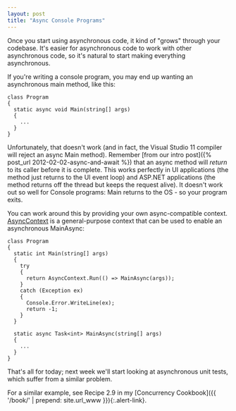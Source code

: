 ```yaml
---
layout: post
title: "Async Console Programs"
---
```

Once you start using asynchronous code, it kind of "grows" through your codebase. It's easier for asynchronous code to work with other asynchronous code, so it's natural to start making everything asynchronous.

If you're writing a console program, you may end up wanting an asynchronous main method, like this:

    class Program
    {
      static async void Main(string[] args)
      {
        ...
      }
    }

Unfortunately, that doesn't work (and in fact, the Visual Studio 11 compiler will reject an async Main method). Remember [from our intro post]({% post_url 2012-02-02-async-and-await %}) that an async method will _return_ to its caller before it is complete. This works perfectly in UI applications (the method just returns to the UI event loop) and ASP.NET applications (the method returns off the thread but keeps the request alive). It doesn't work out so well for Console programs: Main returns to the OS - so your program exits.

You can work around this by providing your own async-compatible context. [AsyncContext](http://nitoasyncex.codeplex.com/wikipage?title=AsyncContext) is a general-purpose context that can be used to enable an asynchronous MainAsync:

    class Program
    {
      static int Main(string[] args)
      {
        try
        {
          return AsyncContext.Run(() => MainAsync(args));
        }
        catch (Exception ex)
        {
          Console.Error.WriteLine(ex);
          return -1;
        }
      }
    
      static async Task<int> MainAsync(string[] args)
      {
        ...
      }
    }

That's all for today; next week we'll start looking at asynchronous unit tests, which suffer from a similar problem.

<div class="alert alert-info" markdown="1">
<i class="fa fa-hand-o-right fa-2x pull-left"></i>

For a similar example, see Recipe 2.9 in my [Concurrency Cookbook]({{ '/book/' | prepend: site.url_www }}){:.alert-link}.
</div>

